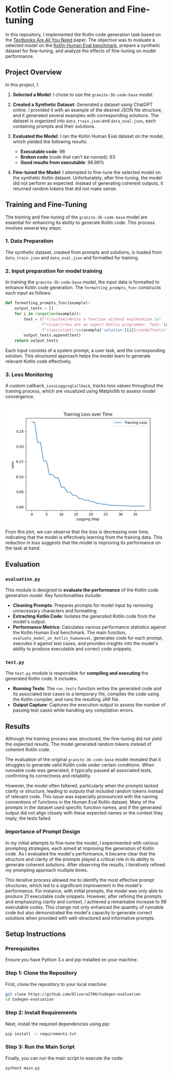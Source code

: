 # Kotlin Code Generation and Fine-tuning

In this repository, I implemented the Kotlin code generation task based on the [Textbooks Are All You Need](https://arxiv.org/abs/2306.11644) paper. The objective was to evaluate a selected model on the [Kotlin Human Eval benchmark](https://huggingface.co/datasets/JetBrains/Kotlin_HumanEval), prepare a synthetic dataset for fine-tuning, and analyze the effects of fine-tuning on model performance.

## Project Overview

In this project, I:

1. **Selected a Model**: I chose to use the `granite-3b-code-base` model.
2. **Created a Synthetic Dataset**: Generated a dataset using ChatGPT online. I provided it with an example of the desired JSON file structure, and it generated several examples with corresponding solutions. The dataset is organized into `data_train.json` and `data_eval.json`, each containing prompts and their solutions.
3. **Evaluated the Model**: I ran the Kotlin Human Eval dataset on the model, which yielded the following results:
   - **Executable code**: 98
   - **Broken code** (code that can't be runned): 63
   - **Good results from executable**: 98.99%

4. **Fine-tuned the Model**: I attempted to fine-tune the selected model on the synthetic Kotlin dataset. Unfortunately, after fine-tuning, the model did not perform as expected. Instead of generating coherent outputs, it returned random tokens that did not make sense.

## Training and Fine-Tuning

The training and fine-tuning of the `granite-3b-code-base` model are essential for enhancing its ability to generate Kotlin code. This process involves several key steps:

### 1. Data Preparation

The synthetic dataset, created from prompts and solutions, is loaded from `data_train.json` and `data_eval.json` and formatted for training.

### 2. Input preparation for model training

In training the `granite-3b-code-base` model, the input data is formatted to enhance Kotlin code generation. The `formatting_prompts_func` constructs each input as follows:

```python
def formatting_prompts_func(example):
    output_texts = []
    for i in range(len(example)):
        text = (f"<|system|>Write a function without explanation.\n"
                f"<|user|>You are an expert Kotlin programmer. Task: {example['prompt'][i]}\n"
                f"<|assistant|>\n{example['solution'][i]}<|endoftext|>")
        output_texts.append(text)
    return output_texts
```

Each input consists of a system prompt, a user task, and the corresponding solution. This structured approach helps the model learn to generate relevant Kotlin code effectively.

### 3. Loss Monitoring

A custom callback, `LossLoggingCallback`, tracks loss values throughout the training process, which are visualized using Matplotlib to assess model convergence.

<div align="center">
    <img src="loss.png" alt="Training Loss" width=500>
</div>

From this plot, we can observe that the loss is decreasing over time, indicating that the model is effectively learning from the training data. This reduction in loss suggests that the model is improving its performance on the task at hand.


## Evaluation
### `evaluation.py`

This module is designed to **evaluate the performance** of the Kotlin code generation model. Key functionalities include:

- **Cleaning Prompts**: Prepares prompts for model input by removing unnecessary characters and formatting.
- **Extracting Kotlin Code**: Isolates the generated Kotlin code from the model's output.
- **Performance Metrics**: Calculates various performance statistics against the Kotlin Human Eval benchmark. The main function, `evaluate_model_on_kotlin_humaneval`, generates code for each prompt, executes it against test cases, and provides insights into the model's ability to produce executable and correct code snippets.

### `test.py`

The `test.py` module is responsible for **compiling and executing** the generated Kotlin code. It includes:

- **Running Tests**: The `run_tests` function writes the generated code and its associated test cases to a temporary file, compiles the code using the Kotlin compiler, and runs the resulting JAR file.
- **Output Capture**: Captures the execution output to assess the number of passing test cases while handling any compilation errors.

## Results

Although the training process was structured, the fine-tuning did not yield the expected results. The model generated random tokens instead of coherent Kotlin code.

The evaluation of the original `granite-3b-code-base` model revealed that it struggles to generate valid Kotlin code under certain conditions. When runnable code was generated, it typically passed all associated tests, confirming its correctness and reliability. 

However, the model often faltered, particularly when the prompts lacked clarity or structure, leading to outputs that included random tokens instead of relevant code. This issue was especially pronounced with the naming conventions of functions in the Human Eval Kotlin dataset. Many of the prompts in the dataset used specific function names, and if the generated output did not align closely with these expected names or the context they imply, the tests failed. 

### Importance of Prompt Design

In my initial attempts to fine-tune the model, I experimented with various prompting strategies, each aimed at improving the generation of Kotlin code. As I evaluated the model's performance, it became clear that the structure and clarity of the prompts played a critical role in its ability to generate coherent solutions. After observing the results, I iteratively refined my prompting approach multiple times.

This iterative process allowed me to identify the most effective prompt structures, which led to a significant improvement in the model's performance. For instance, with initial prompts, the model was only able to produce 21 executable code snippets. However, after refining the prompts and emphasizing clarity and context, I achieved a remarkable increase to 98 executable codes. This change not only enhanced the quantity of runnable code but also demonstrated the model's capacity to generate correct solutions when provided with well-structured and informative prompts.

## Setup Instructions

### Prerequisites

Ensure you have Python 3.x and pip installed on your machine.

### Step 1: Clone the Repository

First, clone the repository to your local machine:

```bash
git clone https://github.com/Olivera2708/Codegen-evaluation
cd Codegen-evaluation
```

### Step 2: Install Requirements

Next, install the required dependencies using pip:

```bash
pip install -r requirements.txt
```

### Step 3: Run the Main Script

Finally, you can run the main script to execute the code:

```bash
python3 main.py
```
